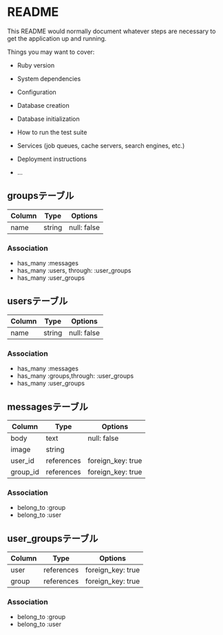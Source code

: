 # README

This README would normally document whatever steps are necessary to get the
application up and running.

Things you may want to cover:

* Ruby version

* System dependencies

* Configuration

* Database creation

* Database initialization

* How to run the test suite

* Services (job queues, cache servers, search engines, etc.)

* Deployment instructions

* ...


## groupsテーブル

|Column|Type|Options|
|------|----|-------|
|name|string|null: false|

### Association
- has_many :messages
- has_many :users, through: :user_groups
- has_many :user_groups


## usersテーブル

|Column|Type|Options|
|------|----|-------|
|name|string|null: false|

### Association
- has_many :messages
- has_many :groups,through: :user_groups
- has_many :user_groups

## messagesテーブル

|Column|Type|Options|
|------|----|-------|
|body|text|null: false|
|image|string|
|user_id|references|foreign_key: true|
|group_id|references|foreign_key: true|

### Association
- belong_to :group
- belong_to :user

## user_groupsテーブル

|Column|Type|Options|
|------|----|-------|
|user|references|foreign_key: true|
|group|references|foreign_key: true|

### Association
- belong_to :group
- belong_to :user
